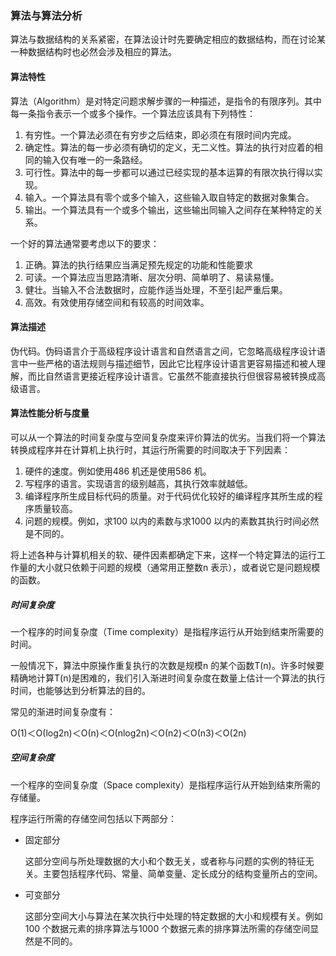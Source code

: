 ### 算法与算法分析

算法与数据结构的关系紧密，在算法设计时先要确定相应的数据结构，而在讨论某一种数据结构时也必然会涉及相应的算法。

#### 算法特性

算法（Algorithm）是对特定问题求解步骤的一种描述，是指令的有限序列。其中每一条指令表示一个或多个操作。一个算法应该具有下列特性：

1. 有穷性。一个算法必须在有穷步之后结束，即必须在有限时间内完成。
2. 确定性。算法的每一步必须有确切的定义，无二义性。算法的执行对应着的相同的输入仅有唯一的一条路经。
3. 可行性。算法中的每一步都可以通过已经实现的基本运算的有限次执行得以实现。
4. 输入。一个算法具有零个或多个输入，这些输入取自特定的数据对象集合。
5. 输出。一个算法具有一个或多个输出，这些输出同输入之间存在某种特定的关系。

一个好的算法通常要考虑以下的要求：

1. 正确。算法的执行结果应当满足预先规定的功能和性能要求
2. 可读。一个算法应当思路清晰、层次分明、简单明了、易读易懂。
3. 健壮。当输入不合法数据时，应能作适当处理，不至引起严重后果。
4. 高效。有效使用存储空间和有较高的时间效率。

#### 算法描述

伪代码。伪码语言介于高级程序设计语言和自然语言之间，它忽略高级程序设计语言中一些严格的语法规则与描述细节，因此它比程序设计语言更容易描述和被人理解，而比自然语言更接近程序设计语言。它虽然不能直接执行但很容易被转换成高级语言。

#### 算法性能分析与度量

可以从一个算法的时间复杂度与空间复杂度来评价算法的优劣。当我们将一个算法转换成程序并在计算机上执行时，其运行所需要的时间取决于下列因素：

1. 硬件的速度。例如使用486 机还是使用586 机。
2. 写程序的语言。实现语言的级别越高，其执行效率就越低。
3. 编译程序所生成目标代码的质量。对于代码优化较好的编译程序其所生成的程序质量较高。
4. 问题的规模。例如，求100 以内的素数与求1000 以内的素数其执行时间必然是不同的。

将上述各种与计算机相关的软、硬件因素都确定下来，这样一个特定算法的运行工作量的大小就只依赖于问题的规模（通常用正整数n 表示），或者说它是问题规模的函数。

##### 时间复杂度

一个程序的时间复杂度（Time complexity）是指程序运行从开始到结束所需要的时间。

一般情况下，算法中原操作重复执行的次数是规模n 的某个函数T(n)。许多时候要精确地计算T(n)是困难的，我们引入渐进时间复杂度在数量上估计一个算法的执行时间，也能够达到分析算法的目的。

常见的渐进时间复杂度有：

Ο(1)＜Ο(log2n)＜Ο(n)＜Ο(nlog2n)＜Ο(n2)＜Ο(n3)＜Ο(2n)

##### 空间复杂度

一个程序的空间复杂度（Space complexity）是指程序运行从开始到结束所需的存储量。

程序运行所需的存储空间包括以下两部分：

- 固定部分

  这部分空间与所处理数据的大小和个数无关，或者称与问题的实例的特征无关。主要包括程序代码、常量、简单变量、定长成分的结构变量所占的空间。

- 可变部分

  这部分空间大小与算法在某次执行中处理的特定数据的大小和规模有关。例如100 个数据元素的排序算法与1000 个数据元素的排序算法所需的存储空间显然是不同的。

